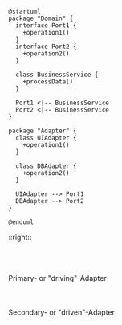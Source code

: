 
```plantuml
@startuml
package "Domain" {
  interface Port1 {
    +operation1()
  }
  interface Port2 {
    +operation2()
  }

  class BusinessService {
    +processData()
  }

  Port1 <|-- BusinessService
  Port2 <|-- BusinessService
}

package "Adapter" {
  class UIAdapter {
    +operation1()
  }
  
  class DBAdapter {
    +operation2()
  }

  UIAdapter --> Port1
  DBAdapter --> Port2
}

@enduml
```
::right::

<br>
<br>
<br>
<div v-click>Primary- or "driving"-Adapter</div>
<arrow v-click x1="480" y1="130" x2="200" y2="100" color="#953" width="2" arrowSize="1" />

<br>
<br>
<br>
<div v-click>Secondary- or "driven"-Adapter</div>
<arrow v-click x1="480" y1="240" x2="345" y2="150" color="#953" width="2" arrowSize="1" />
